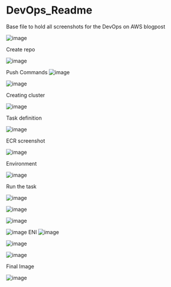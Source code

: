 # DevOps_Readme
Base file to hold all screenshots for the DevOps on AWS blogpost

![image](https://user-images.githubusercontent.com/28874545/166156413-75d5d1f9-d79d-4051-99dd-9c73cd20601d.png)

Create repo

![image](https://user-images.githubusercontent.com/28874545/166156597-46d3d06d-dbb2-49f0-9a55-8c53838feebe.png)

Push Commands
![image](https://user-images.githubusercontent.com/28874545/166156715-39018f0b-65ec-41f1-ade9-1cd09cf1cc22.png)

![image](https://user-images.githubusercontent.com/28874545/166156818-327d426d-a690-49a5-93cf-bd27c0af5907.png)


Creating cluster

![image](https://user-images.githubusercontent.com/28874545/166157117-5e51b5cc-658e-48ae-b807-cca2b991bf76.png)

Task definition


![image](https://user-images.githubusercontent.com/28874545/166157309-f4608340-27b5-491d-83b7-40462fec9ca8.png)

ECR screenshot

![image](https://user-images.githubusercontent.com/28874545/166157388-7fe33fb0-b5c4-4dc5-8b87-c573319e0f53.png)

Environment

![image](https://user-images.githubusercontent.com/28874545/166157459-5c17dd33-6cb8-49e1-85fd-86e3ccd4dfc7.png)


Run the task

![image](https://user-images.githubusercontent.com/28874545/166157555-b0f06a36-a3d7-44da-bb1a-60677034d0d0.png)


![image](https://user-images.githubusercontent.com/28874545/166157616-053ee8b1-41b0-43ee-a609-adc2a4eb14a2.png)

![image](https://user-images.githubusercontent.com/28874545/166157671-5d6b25e7-858e-4c5a-b0eb-e61dfe521a77.png)

![image](https://user-images.githubusercontent.com/28874545/166157869-0d152b0a-8a11-434a-8984-55d230790c7b.png)
ENI
![image](https://user-images.githubusercontent.com/28874545/166157970-249023fa-900a-4432-a46b-7226e2dc4680.png)


![image](https://user-images.githubusercontent.com/28874545/166158122-7239a5d4-b1cd-41d9-8686-9117599a7b31.png)

![image](https://user-images.githubusercontent.com/28874545/166158195-963be55c-d609-4f4d-8a45-8fcba4e083bf.png)

Final Image

![image](https://user-images.githubusercontent.com/28874545/166158258-05d1488a-c735-43e9-8a61-e5188dcce687.png)







